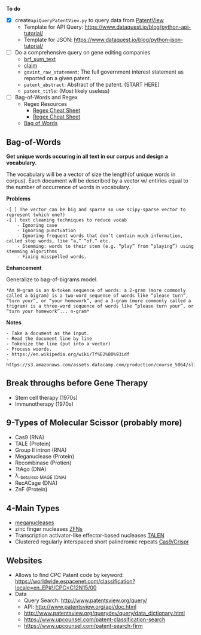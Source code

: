 
**To do**
- [x] create`apiQueryPatentView.py` to query data from [PatentView](http://www.patentsview.org/api/query-language.html#query_string_format)
  - Template for API Query: https://www.dataquest.io/blog/python-api-tutorial/
  - Template for JSON: https://www.dataquest.io/blog/python-json-tutorial/
- [ ] Do a comprehensive query on gene editing companies 
  - [brf_sum_text](http://www.patentsview.org/download/)
  - [claim](http://www.patentsview.org/download/) 
  - `govint_raw_statement`: The full government interest statement as reported on a given patent. 
  - `patent_abstract`: Abstract of the patent. (START HERE)
  - `patent_title`: (Most likely useless)
- [ ] Bag-of-Words and Regex
  - Regex Resources
    - [Regex Cheat Sheet](https://scotch.io/tutorials/an-introduction-to-regex-in-python)
    - [Regex Cheat Sheet](https://stackabuse.com/introduction-to-regular-expressions-in-python/)
  - [Bag of Words](http://www.insightsbot.com/blog/R8fu5/bag-of-words-algorithm-in-python-introduction)
        
## Bag-of-Words
**Get unique words occuring in all text in our corpus and design a vocabulary.**

The vocabulary will be a vector<int> of size the length(of unique words in corpus). Each document will be described by a vector w/ entiries equal to the number of occurrence of words in vocabulary. 
  
**Problems**
  
    -[ ] The vector can be big and sparse so use scipy-sparse vector to represent (which one?)
    -[ ] text cleaning techniques to reduce vocab
        - Ignoring case
        - Ignoring punctuation
        - Ignoring frequent words that don’t contain much information, called stop words, like “a,” “of,” etc.
        - Stemming: words to their stem (e.g. “play” from “playing”) using stemming algorithms
        - Fixing misspelled words.
**Enhancement**

Generalize to bag-of-bigrams model.

`*An N-gram is an N-token sequence of words: a 2-gram (more commonly called a bigram) is a two-word sequence of words like “please turn”, “turn your”, or “your homework”, and a 3-gram (more commonly called a trigram) is a three-word sequence of words like “please turn your”, or “turn your homework”... n-gram*`

**Notes**

    - Take a document as the input.
    - Read the document line by line
    - Tokenize the line (put into a vector)
    - Process woords. 
    - https://en.wikipedia.org/wiki/Tf%E2%80%93idf
    - https://s3.amazonaws.com/assets.datacamp.com/production/course_5064/slides/chapter2.pdf

## Break throughs before Gene Therapy
- Stem cell therapy (1970s)
- Immunotherapy (1970s)

## 9-Types of Molecular Scissor (probably more) 
- Cas9 (RNA)
- TALE (Protein) 
- Group II intron (RNA)
- Meganuclease (Protein) 
- Recombinase (Protien) 
- TtAgo (DNA) 
- </sub>&lambda;<sub>-beta/exo MAGE (DNA)
- RecACage (DNA)
- ZnF (Protein) 
## 4-Main Types
  - [meganucleases](https://en.wikipedia.org/wiki/Meganucleasem)
  - zinc finger nucleases  [ZFNs](https://en.wikipedia.org/wiki/Zinc_finger_nuclease)
  - Transcription activator-like effector-based nucleases  [TALEN](https://en.wikipedia.org/wiki/Transcription_activator-like_effector_nucleasem)
  - Clustered regularly interspaced short palindromic repeats [Cas9/Crispr](https://www.google.com)
## Websites
- Allows to find CPC Patent code by keyword: https://worldwide.espacenet.com/classification?locale=en_EP#!/CPC=C12N15/00
- Data
    - Query Search: http://www.patentsview.org/query/
    - API: http://www.patentsview.org/api/doc.html
    - http://www.patentsview.org/querydev/query/data_dictionary.html
    - https://www.upcounsel.com/patent-classification-search
    - https://www.upcounsel.com/patent-search-firm


